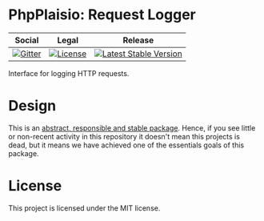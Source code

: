 # PhpPlaisio: Request Logger

<table>
<thead>
<tr>
<th>Social</th>
<th>Legal</th>
<th>Release</th>
</tr>
</thead>
<tbody>
<tr>
<td>
<a href="https://gitter.im/PhpPlaisio/PhpPlaisio"><img src="https://badges.gitter.im/PhpPlaisio/PhpPlaisio.svg" alt="Gitter"/></a>
</td>
<td>
<a href="https://packagist.org/packages/plaisio/request-logger"><img src="https://poser.pugx.org/plaisio/request-logger/license" alt="License"/></a>
</td>
<td>
<a href="https://packagist.org/packages/plaisio/request-logger"><img src="https://poser.pugx.org/plaisio/request-logger/v/stable" alt="Latest Stable Version"/></a>
</td>
</tr>
</tbody>
</table>

Interface for logging HTTP requests.

# Design

This is an [abstract, responsible and stable package](https://matthiasnoback.nl/book/principles-of-package-design/). Hence, if you see little or non-recent activity in this repository it doesn't mean this projects is dead, but it means we have achieved one of the essentials goals of this package.     

# License

This project is licensed under the MIT license.
